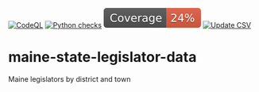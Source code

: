 [![CodeQL](https://github.com/MaineDSA/maine-state-legislator-data/actions/workflows/codeql.yml/badge.svg)](https://github.com/MaineDSA/maine-state-legislator-data/actions/workflows/codeql.yml)
[![Python checks](https://github.com/MaineDSA/maine-state-legislator-data/actions/workflows/python.yml/badge.svg)](https://github.com/MaineDSA/maine-state-legislator-data/actions/workflows/python.yml)
[![Coverage badge](https://raw.githubusercontent.com/MaineDSA/maine-state-legislator-data/python-coverage-comment-action-data/badge.svg)](https://htmlpreview.github.io/?https://github.com/MaineDSA/maine-state-legislator-data/blob/python-coverage-comment-action-data/htmlcov/index.html)
[![Update CSV](https://github.com/MaineDSA/maine-state-legislator-data/actions/workflows/update-data.yml/badge.svg)](https://github.com/MaineDSA/maine-state-legislator-data/actions/workflows/update-data.yml)

# maine-state-legislator-data
Maine legislators by district and town
